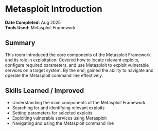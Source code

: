 # Metasploit Introduction

**Date Completed:** Aug 2025  
**Tools Used:** Metasploit Framework

## Summary
This room introduced the core components of the Metasploit Framework and its role in exploitation. Covered how to locate relevant exploits, configure required parameters, and use Metasploit to exploit vulnerable services on a target system. By the end, gained the ability to navigate and operate the Metasploit command line effectively.

## Skills Learned / Improved
- Understanding the main components of the Metasploit Framework
- Searching for and identifying relevant exploits
- Setting parameters for selected exploits
- Exploiting vulnerable services using Metasploit
- Navigating and using the Metasploit command line
